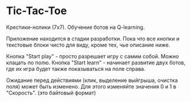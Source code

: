 # Tic-Tac-Toe
Крестики-нолики (7х7). Обучение ботов на Q-learning.

Приложение находится в стадии разработки.
Пока что все кнопки и текстовые блоки чисто для виду, кроме тех, чье описание ниже.

Кнопка "Start play" - просто разрешает игру с самим собой. Можно клацать по полю.
Кнопка "Start learn" - начинает развитие двух ботов, где их игра будет также показываться на поле справа.

Ожидание перед действиями (клик, выделение выйгрыша, очистка поля) может быть изменено. Для этого изменяйте значения 0 и 1 в "Скорость". (это байтовый формат)
